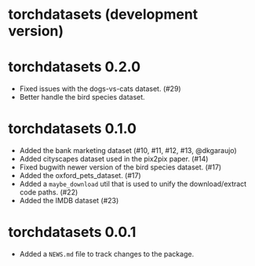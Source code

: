 # torchdatasets (development version)

# torchdatasets 0.2.0

- Fixed issues with the dogs-vs-cats dataset. (#29)
- Better handle the bird species dataset.

# torchdatasets 0.1.0

* Added the bank marketing dataset (#10, #11, #12, #13, @dkgaraujo)
* Added cityscapes dataset used in the pix2pix paper. (#14)
* Fixed bugwith newer version of the bird species dataset. (#17)
* Added the oxford_pets_dataset. (#17)
* Added a `maybe_download` util that is used to unify the download/extract code paths. (#22)
* Added the IMDB dataset (#23)

# torchdatasets 0.0.1

* Added a `NEWS.md` file to track changes to the package.
